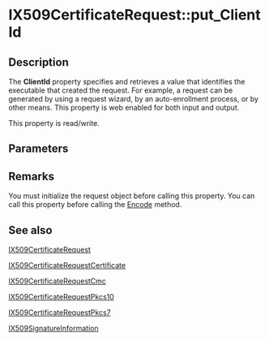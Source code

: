 # IX509CertificateRequest::put_ClientId

## Description

The **ClientId** property specifies and retrieves a value that identifies the executable that created the request. For example, a request can be generated by using a request wizard, by an auto-enrollment process, or by other means. This property is web enabled for both input and output.

This property is read/write.

## Parameters

## Remarks

You must initialize the request object before calling this property. You can call this property before calling the [Encode](https://learn.microsoft.com/windows/desktop/api/certenroll/nf-certenroll-ix509certificaterequest-encode) method.

## See also

[IX509CertificateRequest](https://learn.microsoft.com/windows/desktop/api/certenroll/nn-certenroll-ix509certificaterequest)

[IX509CertificateRequestCertificate](https://learn.microsoft.com/windows/desktop/api/certenroll/nn-certenroll-ix509certificaterequestcertificate)

[IX509CertificateRequestCmc](https://learn.microsoft.com/windows/desktop/api/certenroll/nn-certenroll-ix509certificaterequestcmc)

[IX509CertificateRequestPkcs10](https://learn.microsoft.com/windows/desktop/api/certenroll/nn-certenroll-ix509certificaterequestpkcs10)

[IX509CertificateRequestPkcs7](https://learn.microsoft.com/windows/desktop/api/certenroll/nn-certenroll-ix509certificaterequestpkcs7)

[IX509SignatureInformation](https://learn.microsoft.com/windows/desktop/api/certenroll/nn-certenroll-ix509signatureinformation)